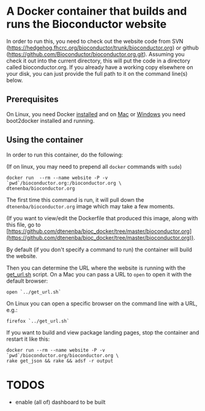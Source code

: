 # A Docker container that builds and runs the Bioconductor website

In order to run this, you need to check out the website code from SVN
(https://hedgehog.fhcrc.org/bioconductor/trunk/bioconductor.org) or github
(https://github.com/Bioconductor/bioconductor.org.git). Assuming you 
check it out into the current directory, this will put the code in 
a directory called bioconductor.org. If you already have a working
copy elsewhere on your disk, you can just provide the full path
to it on the command line(s) below.

## Prerequisites

On Linux, you need Docker 
[installed](https://docs.docker.com/installation/) and
on [Mac](http://docs.docker.com/installation/mac/)
or [Windows](http://docs.docker.com/installation/windows/)
you need boot2docker installed and running.

## Using the container

In order to run this container, do the following:

(If on linux, you may need to prepend all `docker` commands with `sudo`)

    docker run  --rm --name website -P -v `pwd`/bioconductor.org:/bioconductor.org \
    dtenenba/bioconductor.org

The first time this command is run, it will pull down the `dtenenba/bioconductor.org`
image which may take a few moments. 

(If you want to view/edit the Dockerfile that produced this image, along with 
this file, go to
[https://github.com/dtenenba/bioc_docker/tree/master/bioconductor.org](https://github.com/dtenenba/bioc_docker/tree/master/bioconductor.org)).

By default (if you don't specify a command to run) the container will build the website.

Then you can determine the URL where the website is running with the 
[get_url.sh](../get_url.sh) script. On a Mac you can pass a URL to `open` to open it with
the default browser:

    open `../get_url.sh`

On Linux you can open a specific browser on the command line with a URL, e.g.:

    firefox `../get_url.sh`


If you want to build and view package landing pages, stop the container and restart it like this:

    docker run --rm --name website -P -v `pwd`/bioconductor.org/bioconductor.org \
    rake get_json && rake && adsf -r output 



# TODOS

* enable (all of) dashboard to be built
